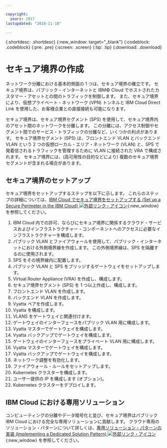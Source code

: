 ```yaml
---

copyright:
  years: 2017
lastupdated: "2018-11-10"

---
```


{:shortdesc: .shortdesc}
{:new_window: target="_blank"}
{:codeblock: .codeblock}
{:pre: .pre}
{:screen: .screen}
{:tip: .tip}
{:download: .download}

# セキュア境界の作成
ネットワーク分離における基本的側面の 1 つは、セキュア境界の確立です。  セキュア境界は、パブリック・インターネットと IBM© Cloud でホストされたカスタマー・アセットとの間のトラフィックを制御します。  また、セキュア境界により、仮想プライベート・ネットワーク (VPN) トンネルと IBM Cloud Direct Link を使用した、お客様企業との直接接続も可能になります。

セキュア境界は、セキュア境界セグメント (SPS) を使用して、セキュア境界内のアセット間のネットワークを分離します。 この分離には、アクセス制御やセグメント間でのサービス・トラフィックの分離など、いくつかの利点があります。 セキュア境界セグメント (SPS) は、フロントエンド VLAN とバックエンド VLAN という 2 つの仮想ローカル・エリア・ネットワーク (VLAN) と、SPS で発着信されるトラフィックを管理するために VLAN に接続された VRA で構成されます。 セキュア境界には、(高可用性の目的などにより) 複数のセキュア境界セグメントが含まれる場合があります。

## セキュア境界のセットアップ

セキュア境界をセットアップするステップを以下に示します。  これらのステップの詳細については、[IBM Cloud でセキュア境界をセットアップする (Set up a Secure Perimeter in the IBM Cloud) ![外部リンク・アイコン](../../icons/launch-glyph.svg "外部リンク・アイコン")](https://developer.ibm.com/dwblog/2018/ibm-cloud-vyatta-set-up-secure-perimeter){:new_window} を参照してください。

1. IBM Cloud 内での許可、ならびにセキュア境界に関係するクラウド・サービスおよびインフラストラクチャー・コンポーネントへのアクセスに必要なインフラストラクチャーを構成します。
2. パブリック VLAN とファイアウォールを使用して、パブリック・インターネットにおける外側境界線を作成します。 この外側境界線は、SPS を隔離するのに使用されます。
3. SPS をその境界線内に配置します。
4. パブリック VLAN と SPS をブリッジするゲートウェイをセットアップします。
5. Virtual Router Appliance (VRA) を作成し、構成します。
6. セキュア境界セグメント (SPS) を 1 つ以上作成し、構成します。
7. フロントエンド VLAN を作成します。
8. バックエンド VLAN を作成します。
9. Vyatta ペアを作成します。
10. Vyatta を構成します。
11. VLANS をゲートウェイと関連付けます。
12. ゲートウェイのインターフェースをパブリック VLAN 用に構成します。
13. Vyatta マスターでゲートウェイを構成します。
14. Vyatta バックアップでゲートウェイを構成します。
15. ゲートウェイのインターフェースをプライベート VLAN 用に構成します。
16. Vyatta マスターでゲートウェイを構成します。
17. Vyatta バックアップでゲートウェイを構成します。
18. ネットワーク調整を有効化します。
19. ファイアウォール・ルールをセットアップします。
20. Kubernetes クラスターを構成します。
21. ユーザー提供の IP を構成します (オプション)。
22. Kubernetes クラスターをデプロイします。

## IBM Cloud における専用ソリューション
コンピューティングの分離やデータ暗号化と並び、セキュア境界はパブリック IBM Cloud における完全な専用ソリューションに貢献します。  クラウド専用のソリューション・パターンについて詳しくは、[専用ソリューション・パターンの実装 (Implementing a Dedicated Solution Pattern) ![外部リンク・アイコン](../../icons/launch-glyph.svg "外部リンク・アイコン")](https://developer.ibm.com/dwblog/2018/ibm-cloud-dedicated-cloud-solution-patterns/){:new_window} を参照してください。
